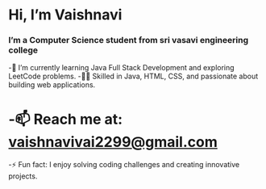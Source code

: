 # Hi, I’m Vaishnavi
### I’m a Computer Science student from sri vasavi engineering college

-🌱 I’m currently learning Java Full Stack Development and exploring LeetCode problems.
-👩‍💻 Skilled in Java, HTML, CSS, and passionate about building web applications.
# -📫 Reach me at: vaishnavivai2299@gmail.com
-⚡ Fun fact: I enjoy solving coding challenges and creating innovative projects.
